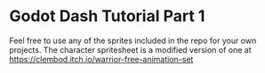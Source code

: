 # Godot Dash Tutorial Part 1
Feel free to use any of the sprites included in the repo for your own projects. The character spritesheet is a modified version of one at https://clembod.itch.io/warrior-free-animation-set
